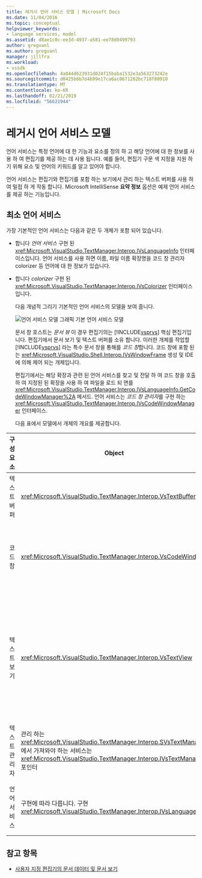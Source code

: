 ```yaml
---
title: 레거시 언어 서비스 모델 | Microsoft Docs
ms.date: 11/04/2016
ms.topic: conceptual
helpviewer_keywords:
- language services, model
ms.assetid: d8ae1c0c-ee3d-4937-a581-ee78d0499793
author: gregvanl
ms.author: gregvanl
manager: jillfra
ms.workload:
- vssdk
ms.openlocfilehash: 4a044d623931d024f15baba1532e3a563273242e
ms.sourcegitcommit: d0425b6b7d4b99e17ca6ac0671282bc718f80910
ms.translationtype: MT
ms.contentlocale: ko-KR
ms.lasthandoff: 02/21/2019
ms.locfileid: "56621944"
---
```

# <a name="model-of-a-legacy-language-service"></a>레거시 언어 서비스 모델
언어 서비스는 특정 언어에 대 한 기능과 요소를 정의 하 고 해당 언어에 대 한 정보를 사용 하 여 편집기를 제공 하는 데 사용 됩니다. 예를 들어, 편집기 구문 색 지정을 지원 하기 위해 요소 및 언어의 키워드를 알고 있어야 합니다.

 언어 서비스는 편집기와 편집기를 포함 하는 보기에서 관리 하는 텍스트 버퍼를 사용 하 여 밀접 하 게 작동 합니다. Microsoft IntelliSense **요약 정보** 옵션은 예제 언어 서비스를 제공 하는 기능입니다.

## <a name="a-minimal-language-service"></a>최소 언어 서비스
 가장 기본적인 언어 서비스는 다음과 같은 두 개체가 포함 되어 있습니다.

- 합니다 *언어 서비스* 구현 된 <xref:Microsoft.VisualStudio.TextManager.Interop.IVsLanguageInfo> 인터페이스입니다. 언어 서비스를 사용 하면 이름, 파일 이름 확장명을 코드 창 관리자 colorizer 등 언어에 대 한 정보가 있습니다.

- 합니다 *colorizer* 구현 된 <xref:Microsoft.VisualStudio.TextManager.Interop.IVsColorizer> 인터페이스입니다.

  다음 개념적 그리기 기본적인 언어 서비스의 모델을 보여 줍니다.

  ![언어 서비스 모델 그래픽](../../extensibility/media/vslanguageservicemodel.gif "vsLanguageServiceModel") 기본 언어 서비스 모델

  문서 창 호스트는 *문서 뷰* 이 경우 편집기의는 [!INCLUDE[vsprvs](../../code-quality/includes/vsprvs_md.md)] 핵심 편집기입니다. 편집기에서 문서 보기 및 텍스트 버퍼를 소유 합니다. 이러한 개체를 작업할 [!INCLUDE[vsprvs](../../code-quality/includes/vsprvs_md.md)] 라는 특수 문서 창을 통해를 *코드 창*합니다. 코드 창에 포함 된는 <xref:Microsoft.VisualStudio.Shell.Interop.IVsWindowFrame> 생성 및 IDE에 의해 제어 되는 개체입니다.

  편집기에서는 해당 확장과 관련 된 언어 서비스를 찾고 및 전달 하 여 코드 창을 호출 하 여 지정된 된 확장을 사용 하 여 파일을 로드 되 면를 <xref:Microsoft.VisualStudio.TextManager.Interop.IVsLanguageInfo.GetCodeWindowManager%2A> 메서드. 언어 서비스는 *코드 창 관리자*를 구현 하는 <xref:Microsoft.VisualStudio.TextManager.Interop.IVsCodeWindowManager> 인터페이스.

  다음 표에서 모델에서 개체의 개요를 제공합니다.

| 구성 요소 | Object | 기능 |
|------------------| - | - |
| 텍스트 버퍼 | <xref:Microsoft.VisualStudio.TextManager.Interop.VsTextBuffer> | 유니코드 읽기/쓰기 텍스트 스트림입니다. 다른 인코딩을 사용 하는 텍스트는 것이 가능 합니다. |
| 코드 창 | <xref:Microsoft.VisualStudio.TextManager.Interop.VsCodeWindow> | 하나 이상의 텍스트 뷰를 포함 하는 문서 창입니다. 때 [!INCLUDE[vsprvs](../../code-quality/includes/vsprvs_md.md)] 는 코드 창 (MDI) 다중 문서 인터페이스 모드로 MDI 자식입니다. |
| 텍스트 보기 | <xref:Microsoft.VisualStudio.TextManager.Interop.VsTextView> | 사용자가 이동 하 고 키보드 및 마우스를 사용 하 여 텍스트를 볼 수 있는 창입니다. 텍스트 뷰 편집기로 사용자에 게 표시 됩니다. 일반 편집기 창, 출력 창 및 직접 실행 창에 텍스트 뷰를 사용할 수 있습니다. 또한 코드 창 내에서 하나 이상의 텍스트 뷰를 구성할 수 있습니다. |
| 텍스트 관리자 | 관리 하는 <xref:Microsoft.VisualStudio.TextManager.Interop.SVsTextManager> 에서 가져와야 하는 서비스는 <xref:Microsoft.VisualStudio.TextManager.Interop.IVsTextManager> 포인터 | 앞에서 설명한 모든 구성 요소에 의해 공유 되는 일반적인 정보를 유지 관리 하는 구성 요소입니다. |
| 언어 서비스 | 구현에 따라 다릅니다. 구현 <xref:Microsoft.VisualStudio.TextManager.Interop.IVsLanguageInfo> | 구문 강조 표시, 문 완성 및 중괄호 일치 등의 언어 관련 정보를 사용 하 여 편집기를 제공 하는 개체입니다. |

## <a name="see-also"></a>참고 항목
- [사용자 지정 편집기의 문서 데이터 및 문서 보기](../../extensibility/document-data-and-document-view-in-custom-editors.md)